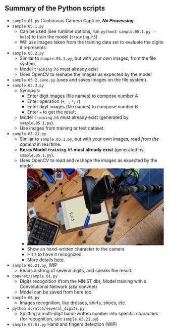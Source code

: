 ## Summary of the Python scripts
- `sample.01.py` Continuous Camera Capture, **_No Processing_**.
- `sample.05.1.py`
    - Can be used (see runtime options, run `python3 sample.05.1.py --help`) to train the model (`training.h5`)
    - Will use images taken from the training data set to evaluate the digits it represents
- `sample.05.2.py`
    - Similar to `sample.05.1.py`, but with _your_ own images, from the file system.
    - Model `training.h5` must already exist
    - Uses OpenCV to reshape the images as expected by the model
- `sample.05.2.save.py` (uses and saves images on the file system).
- `sample.05.3.py`
    - Synopsis:
        - Enter digit images (file names) to compose number A
        - Enter operation (`+`, `-`, `*`, `/`)
        - Enter digit images (file names) to compose number B
        - Enter `=` to get the result
    - Model `training.h5` must already exist (generated by `sample.05.1.py`).
    - Use images from training or test dataset.
- `sample.05.21.py`
    - Similar to `sample.05.1.py`, but with _your_ own images, read _from the camera_ in real time.
    - **Keras Model `training.h5` must already exist** (generated by `sample.05.1.py`).
    - Uses OpenCV to read and reshape the images as expected by the model
        - ![Setting](../img/settings.jpg)
        - Show an hand-written character to the camera
        - Hit `S` to have it recognized
        - More details [here](../README.md#your-own-hand-written-digits-recognition).
- `sample.05.21.py`, WIP
    - Reads a string of several digits, and speaks the result.
- `convnet/sample.01.py`
    - Digits recognition (from the MNIST db), Model training with a Convolutional Network (aka convnet)
    - Model can be saved from here too.
- `sample.06.py`
    - Images recognition, like dresses, shirts, shoes, etc.
- `python.scratch/several_digits.py`
    - Splitting a multi-digit hand-written number into specific characters (for recognition, see `sample.05.21.py`)
- `sample.07.01.py` Hand and fingers detection (WIP)

